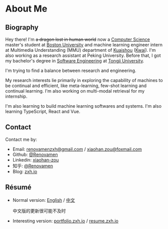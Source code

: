 # About Me

## Biography

Hey there! I'm ~~a dragon lost in human world~~ now a [Computer Science](https://www.bu.edu/cs/) master's student at [Boston University](https://www.bu.edu/) and machine learning engineer intern at Multimedia Understanding (MMU) department of [Kuaishou](https://www.kuaishou.com/) ([Kwai](https://www.kwai.com/)). I'm also working as a research assistant at Peking University. Before that, I got my bachelor's degree in [Software Engineering](http://sse.tongji.edu.cn/) at [Tongji University](https://www.tongji.edu.cn/).

I'm trying to find a balance between research and engineering.

My research interests lie primarily in exploring the capability of machines to be continual and efficient, like meta-learning, few-shot learning and continual learning. I'm also working on multi-modal retrieval for my internship.

I'm also learning to build machine learning softwares and systems. I'm also learning TypeScript, React and Vue.


## Contact

Contact me by:

- Email: [renovamenzxh@gmail.com](mailto:renovamenzxh@gmail.com) / [xiaohan.zou@foxmail.com](mailto:xiaohan.zou@foxmail.com)
- Github: [@Renovamen](https://github.com/Renovamen)
- Linkedin: [xiaohan-zou](https://www.linkedin.com/in/xiaohan-zou)
- 知乎: [@Renovamen](https://www.zhihu.com/people/chao-neng-gui-su)
- Blog: [zxh.io](https://zxh.io)

## Résumé

- Normal version: [English](https://zxh.io/files/cv/en/brief.pdf) / [中文](https://zxh.io/files/cv/cn/brief.pdf)

  中文版的更新很可能不及时

- Interesting version: [portfolio.zxh.io](https://portfolio.zxh.io) / [resume.zxh.io](https://resume.zxh.io)
